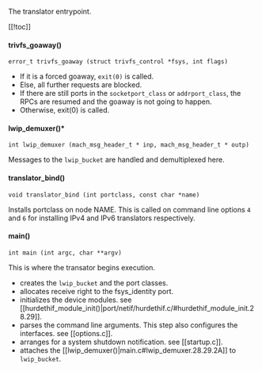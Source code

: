 The translator entrypoint.

[[!toc]]

#### trivfs_goaway() ####

    error_t trivfs_goaway (struct trivfs_control *fsys, int flags)

* If it is a forced goaway, `exit(0)` is called.
* Else, all further requests are blocked.
* If there are still ports in the `socketport_class` or `addrport_class`, the RPCs are resumed and the goaway is not going to happen.
* Otherwise, exit(0) is called.

#### lwip_demuxer()* ####

    int lwip_demuxer (mach_msg_header_t * inp, mach_msg_header_t * outp)

Messages to the `lwip_bucket` are handled and demultiplexed here.

#### translator_bind() ####

    void translator_bind (int portclass, const char *name)

Installs portclass on node NAME. This is called on command line options `4` and `6` for installing IPv4 and IPv6 translators respectively.

#### main() ####

    int main (int argc, char **argv)

This is where the transator begins execution.

* creates the `lwip_bucket` and the port classes.
* allocates receive right to the fsys_identity port.
* initializes the device modules. see [[hurdethif_module_init()|port/netif/hurdethif.c/#hurdethif_module_init.28.29]].
* parses the command line arguments. This step also configures the interfaces. see [[options.c]].
* arranges for a system shutdown notification. see [[startup.c]].
* attaches the [[lwip_demuxer()|main.c#lwip_demuxer.28.29.2A]] to `lwip_bucket`.

